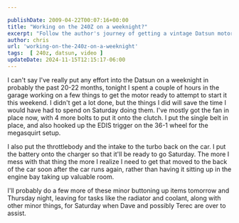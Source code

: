 ```yaml
---

publishDate: 2009-04-22T00:07:16+00:00
title: "Working on the 240Z on a weeknight?"
excerpt: "Follow the author's journey of getting a vintage Datsun motor ready over a week, sharing tips on saving time during repair weekends."
author: chris
url: 'working-on-the-240z-on-a-weeknight'
tags:  [ 240z, datsun, video ] 
updateDate: 2024-11-15T12:15:17-06:00
---
```


I can't say I've really put any effort into the Datsun on a weeknight in probably the past 20-22 months, tonight I spent a couple of hours in the garage working on a few things to get the motor ready to attempt to start it this weekend. I didn't get a lot done, but the things I did will save the time I would have had to spend on Saturday doing them. I've mostly got the fan in place now, with 4 more bolts to put it onto the clutch. I put the single belt in place, and also hooked up the EDIS trigger on the 36-1 wheel for the megasquirt setup.

I also put the throttlebody and the intake to the turbo back on the car. I put the battery onto the charger so that it'll be ready to go Saturday. The more I mess with that thing the more I realize I need to get that moved to the back of the car soon after the car runs again, rather than having it sitting up in the engine bay taking up valuable room.

I'll probably do a few more of these minor buttoning up items tomorrow and Thursday night, leaving for tasks like the radiator and coolant, along with other minor things, for Saturday when Dave and possibly Terec are over to assist.
